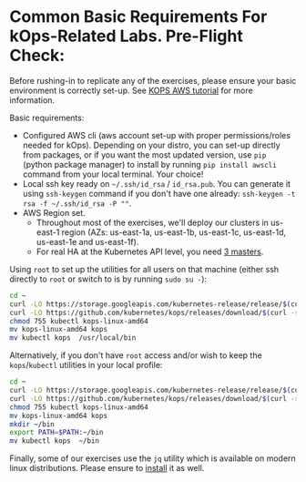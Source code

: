 # Common Basic Requirements For kOps-Related Labs. Pre-Flight Check:

Before rushing-in to replicate any of the exercises, please ensure your basic environment is correctly set-up. See [KOPS AWS tutorial](../getting_started/aws.md) for more information.

Basic requirements:

- Configured AWS cli (aws account set-up with proper permissions/roles needed for kOps). Depending on your distro, you can set-up directly from packages, or if you want the most updated version, use `pip` (python package manager) to install by running `pip install awscli` command from your local terminal. Your choice!
- Local ssh key ready on `~/.ssh/id_rsa` / `id_rsa.pub`. You can generate it using `ssh-keygen` command if you don't have one already: `ssh-keygen -t rsa -f ~/.ssh/id_rsa -P ""`.
- AWS Region set. 
  - Throughout most of the exercises, we'll deploy our clusters in us-east-1 region (AZs: us-east-1a, us-east-1b, us-east-1c, us-east-1d, us-east-1e and us-east-1f). 
  - For real HA at the Kubernetes API level, you need [3 masters](../operations/high_availability.md). 

Using `root` to set up the utilities for all users on that machine (either ssh directly to `root` or switch to is by running `sudo su -`):

```bash
cd ~
curl -LO https://storage.googleapis.com/kubernetes-release/release/$(curl -s https://storage.googleapis.com/kubernetes-release/release/stable.txt)/bin/linux/amd64/kubectl
curl -LO https://github.com/kubernetes/kops/releases/download/$(curl -s https://api.github.com/repos/kubernetes/kops/releases/latest | grep tag_name | cut -d '"' -f 4)/kops-linux-amd64
chmod 755 kubectl kops-linux-amd64
mv kops-linux-amd64 kops
mv kubectl kops  /usr/local/bin
```

Alternatively, if you don't have `root` access and/or wish to keep the `kops`/`kubectl` utilities in your local profile:

```bash
cd ~
curl -LO https://storage.googleapis.com/kubernetes-release/release/$(curl -s https://storage.googleapis.com/kubernetes-release/release/stable.txt)/bin/linux/amd64/kubectl
curl -LO https://github.com/kubernetes/kops/releases/download/$(curl -s https://api.github.com/repos/kubernetes/kops/releases/latest | grep tag_name | cut -d '"' -f 4)/kops-linux-amd64
chmod 755 kubectl kops-linux-amd64
mv kops-linux-amd64 kops
mkdir ~/bin
export PATH=$PATH:~/bin
mv kubectl kops  ~/bin
```

Finally, some of our exercises use the `jq` utility which is available on modern linux distributions. Please ensure to [install](https://stedolan.github.io/jq/download/) it as well.
